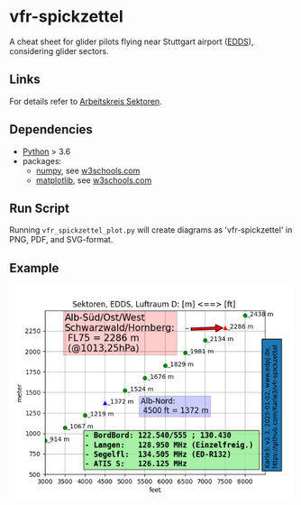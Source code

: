 # vfr-spickzettel
A cheat sheet for glider pilots flying near Stuttgart airport ([EDDS](https://en.wikipedia.org/wiki/Stuttgart_Airport)), considering glider sectors.

## Links

For details refer to [Arbeitskreis Sektoren](https://www.bwlv.de/verband-service/ak-sektoren).

## Dependencies

* [Python](https://www.python.org/) > 3.6
* packages:
  * [numpy](https://numpy.org/), see [w3schools.com](https://www.w3schools.com/python/numpy/default.asp)
  * [matplotlib](https://matplotlib.org), see [w3schools.com](https://www.w3schools.com/python/matplotlib_intro.asp)


## Run Script

Running `vfr_spickzettel_plot.py` will create diagrams as 'vfr-spickzettel' in PNG, PDF, and SVG-format.

## Example

![vfr-spickzettel.png](vfr-spickzettel.png)
